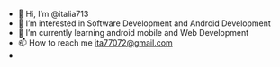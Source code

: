 - 👋 Hi, I’m @italia713
- 👀 I’m interested in Software Development and Android Development
- 🌱 I’m currently learning android mobile and Web Development
- 📫 How to reach me ita77072@gmail.com
- 

